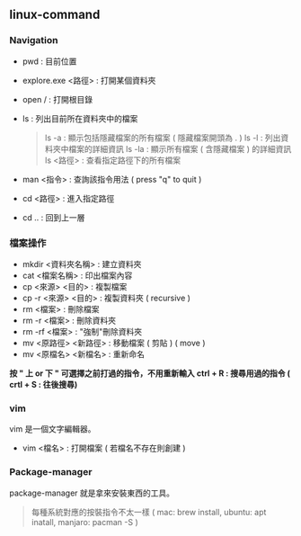 ## linux-command

### Navigation
- pwd : 目前位置
- explore.exe <路徑> : 打開某個資料夾
- open / : 打開根目錄
- ls : 列出目前所在資料夾中的檔案
  > ls -a : 顯示包括隱藏檔案的所有檔案 ( 隱藏檔案開頭為 . )
  > ls -l : 列出資料夾中檔案的詳細資訊
  > ls -la : 顯示所有檔案 ( 含隱藏檔案 ) 的詳細資訊
  > ls <路徑> : 查看指定路徑下的所有檔案

- man <指令> : 查詢該指令用法 ( press "q" to quit )

- cd <路徑> : 進入指定路徑
- cd .. : 回到上一層


### 檔案操作
- mkdir <資料夾名稱> : 建立資料夾
- cat <檔案名稱> : 印出檔案內容
- cp <來源> <目的> : 複製檔案
- cp -r <來源> <目的> : 複製資料夾  ( recursive )
- rm <檔案> : 刪除檔案
- rm -r <檔案> : 刪除資料夾
- rm -rf <檔案> : "強制"刪除資料夾
- mv <原路徑> <新路徑> : 移動檔案 ( 剪貼 )   ( move )
- mv <原檔名> <新檔名> : 重新命名

**按 " 上 or 下 " 可選擇之前打過的指令，不用重新輸入**
**ctrl + R : 搜尋用過的指令 ( crtl + S : 往後搜尋)**


### vim
vim 是一個文字編輯器。
- vim <檔名> : 打開檔案 ( 若檔名不存在則創建 )


### Package-manager
package-manager 就是拿來安裝東西的工具。
> 每種系統對應的按裝指令不太一樣 ( mac: brew install, ubuntu: apt inatall, manjaro: pacman -S )


